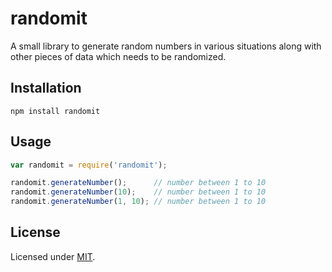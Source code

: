 # randomit

A small library to generate random numbers in various situations along with other pieces of data which needs to be randomized.

## Installation

```
npm install randomit
```

## Usage

```js
var randomit = require('randomit');

randomit.generateNumber();		// number between 1 to 10
randomit.generateNumber(10);	// number between 1 to 10
randomit.generateNumber(1, 10);	// number between 1 to 10
```

## License

Licensed under [MIT](http://opensource.org/licenses/MIT).
